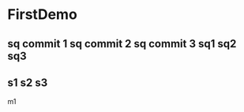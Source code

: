 # FirstDemo
sq commit 1
sq commit 2
sq commit 3
sq1
sq2
sq3
-------------------------------
s1
s2
s3
------------------
m1